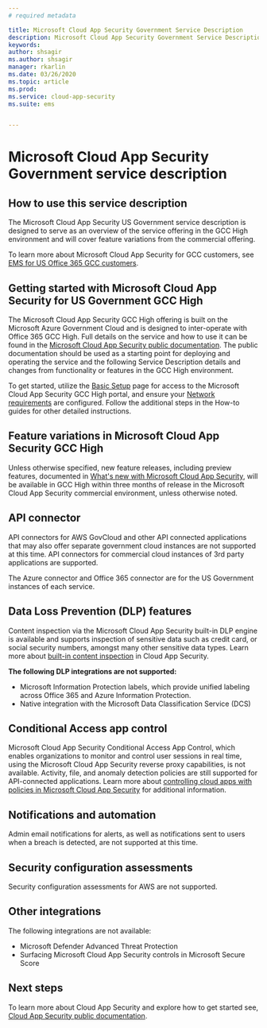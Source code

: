 ```yaml
---
# required metadata

title: Microsoft Cloud App Security Government Service Description
description: Microsoft Cloud App Security Government Service Description is designed to serve as an overview of our offering
keywords:
author: shsagir
ms.author: shsagir
manager: rkarlin
ms.date: 03/26/2020
ms.topic: article
ms.prod:
ms.service: cloud-app-security
ms.suite: ems


---
```

# Microsoft Cloud App Security Government service description

## How to use this service description

The Microsoft Cloud App Security US Government service description is designed to serve as an overview of the service offering in the GCC High environment and will cover feature variations from the commercial offering.

To learn more about Microsoft Cloud App Security for GCC customers, see [EMS for US Office 365 GCC customers](https://docs.microsoft.com/enterprise-mobility-security/solutions/ems-govt-service-description#ems-for-us-office-365-gcc-customers).

## Getting started with Microsoft Cloud App Security for US Government GCC High

The Microsoft Cloud App Security GCC High offering is built on the Microsoft Azure Government Cloud and is designed to inter-operate with Office 365 GCC High. Full details on the service and how to use it can be found in the [Microsoft Cloud App Security public documentation](https://docs.microsoft.com/cloud-app-security/). The public documentation should be used as a starting point for deploying and operating the service and the following Service Description details and changes from functionality or features in the GCC High environment.

To get started, utilize the [Basic Setup](https://docs.microsoft.com/cloud-app-security/general-setup) page for access to the Microsoft Cloud App Security GCC High portal, and ensure your [Network requirements](https://docs.microsoft.com/cloud-app-security/network-requirements) are configured. Follow the additional steps in the How-to guides for other detailed instructions.

## Feature variations in Microsoft Cloud App Security GCC High

Unless otherwise specified, new feature releases, including preview features, documented in [What's new with Microsoft Cloud App Security](https://docs.microsoft.com/cloud-app-security/release-notes), will be available in GCC High within three months of release in the Microsoft Cloud App Security commercial environment, unless otherwise noted.

## API connector

API connectors for AWS GovCloud and other API connected applications that may also offer separate government cloud instances are not supported at this time. API connectors for commercial cloud instances of 3rd party applications are supported.

The Azure connector and Office 365 connector are for the US Government instances of each service.

## Data Loss Prevention (DLP) features

Content inspection via the Microsoft Cloud App Security built-in DLP engine is available and supports inspection of sensitive data such as credit card, or social security numbers, amongst many other sensitive data types. Learn more about [built-in content inspection](https://docs.microsoft.com/cloud-app-security/content-inspection-built-in) in Cloud App Security.

**The following DLP integrations are not supported:**

- Microsoft Information Protection labels, which provide unified labeling across Office 365 and Azure Information Protection.
- Native integration with the Microsoft Data Classification Service (DCS)

## Conditional Access app control

Microsoft Cloud App Security Conditional Access App Control, which enables organizations to monitor and control user sessions in real time, using the Microsoft Cloud App Security reverse proxy capabilities, is not available.
Activity, file, and anomaly detection policies are still supported for API-connected applications. Learn more about [controlling cloud apps with policies in Microsoft Cloud App Security](https://docs.microsoft.com/cloud-app-security/control-cloud-apps-with-policies) for additional information.

## Notifications and automation

Admin email notifications for alerts, as well as notifications sent to users when a breach is detected, are not supported at this time.

## Security configuration assessments

Security configuration assessments for AWS are not supported.

## Other integrations

The following integrations are not available:

- Microsoft Defender Advanced Threat Protection
- Surfacing Microsoft Cloud App Security controls in Microsoft Secure Score

## Next steps

To learn more about Cloud App Security and explore how to get started see, [Cloud App Security public documentation](https://docs.microsoft.com/cloud-app-security/).
